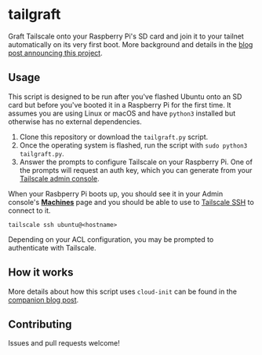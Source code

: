 # tailgraft

Graft Tailscale onto your Raspberry Pi's SD card and join it to your tailnet automatically on its very first boot. More background and details in the [blog post announcing this project][blog].

## Usage

This script is designed to be run after you've flashed Ubuntu onto an SD card but before you've booted it in a Raspberry Pi for the first time. It assumes you are using Linux or macOS and have `python3` installed but otherwise has no external dependencies.

1. Clone this repository or download the `tailgraft.py` script.
1. Once the operating system is flashed, run the script with `sudo python3 tailgraft.py`.
1. Answer the prompts to configure Tailscale on your Raspberry Pi. One of the prompts will request an auth key, which you can generate from your [Tailscale admin console](https://login.tailscale.com/admin/settings/keys).

When your Rasbperry Pi boots up, you should see it in your Admin console's [**Machines**](https://login.tailscale.com/admin/machines) page and you should be able to use to [Tailscale SSH](https://tailscale.com/tailscale-ssh/) to connect to it.

```
tailscale ssh ubuntu@<hostname>
```

Depending on your ACL configuration, you may be prompted to authenticate with Tailscale.

## How it works

More details about how this script uses `cloud-init` can be found in the [companion blog post][blog].

[blog]: https://tailscale.dev/blog/tailgraft

## Contributing

Issues and pull requests welcome!
